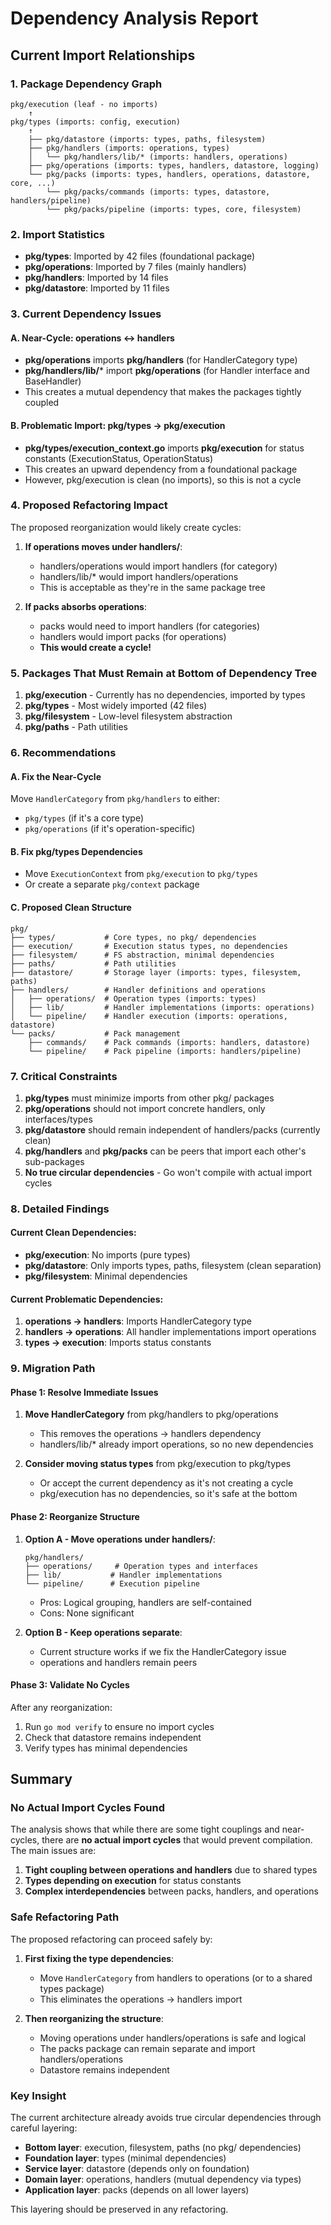 # Dependency Analysis Report

## Current Import Relationships

### 1. Package Dependency Graph

```
pkg/execution (leaf - no imports)
    ↑
pkg/types (imports: config, execution)
    ↑
    ├── pkg/datastore (imports: types, paths, filesystem)
    ├── pkg/handlers (imports: operations, types)
    │   └── pkg/handlers/lib/* (imports: handlers, operations)
    ├── pkg/operations (imports: types, handlers, datastore, logging)
    └── pkg/packs (imports: types, handlers, operations, datastore, core, ...)
        └── pkg/packs/commands (imports: types, datastore, handlers/pipeline)
        └── pkg/packs/pipeline (imports: types, core, filesystem)
```

### 2. Import Statistics
- **pkg/types**: Imported by 42 files (foundational package)
- **pkg/operations**: Imported by 7 files (mainly handlers)
- **pkg/handlers**: Imported by 14 files 
- **pkg/datastore**: Imported by 11 files

### 3. Current Dependency Issues

#### A. Near-Cycle: operations ↔ handlers
- **pkg/operations** imports **pkg/handlers** (for HandlerCategory type)
- **pkg/handlers/lib/*** import **pkg/operations** (for Handler interface and BaseHandler)
- This creates a mutual dependency that makes the packages tightly coupled

#### B. Problematic Import: pkg/types → pkg/execution
- **pkg/types/execution_context.go** imports **pkg/execution** for status constants (ExecutionStatus, OperationStatus)
- This creates an upward dependency from a foundational package
- However, pkg/execution is clean (no imports), so this is not a cycle

### 4. Proposed Refactoring Impact

The proposed reorganization would likely create cycles:

1. **If operations moves under handlers/**:
   - handlers/operations would import handlers (for category)
   - handlers/lib/* would import handlers/operations
   - This is acceptable as they're in the same package tree

2. **If packs absorbs operations**:
   - packs would need to import handlers (for categories)
   - handlers would import packs (for operations)
   - **This would create a cycle!**

### 5. Packages That Must Remain at Bottom of Dependency Tree

1. **pkg/execution** - Currently has no dependencies, imported by types
2. **pkg/types** - Most widely imported (42 files)
3. **pkg/filesystem** - Low-level filesystem abstraction
4. **pkg/paths** - Path utilities

### 6. Recommendations

#### A. Fix the Near-Cycle
Move `HandlerCategory` from `pkg/handlers` to either:
- `pkg/types` (if it's a core type)
- `pkg/operations` (if it's operation-specific)

#### B. Fix pkg/types Dependencies
- Move `ExecutionContext` from `pkg/execution` to `pkg/types`
- Or create a separate `pkg/context` package

#### C. Proposed Clean Structure
```
pkg/
├── types/           # Core types, no pkg/ dependencies
├── execution/       # Execution status types, no dependencies
├── filesystem/      # FS abstraction, minimal dependencies
├── paths/           # Path utilities
├── datastore/       # Storage layer (imports: types, filesystem, paths)
├── handlers/        # Handler definitions and operations
│   ├── operations/  # Operation types (imports: types)
│   ├── lib/         # Handler implementations (imports: operations)
│   └── pipeline/    # Handler execution (imports: operations, datastore)
└── packs/           # Pack management
    ├── commands/    # Pack commands (imports: handlers, datastore)
    └── pipeline/    # Pack pipeline (imports: handlers/pipeline)
```

### 7. Critical Constraints

1. **pkg/types** must minimize imports from other pkg/ packages
2. **pkg/operations** should not import concrete handlers, only interfaces/types
3. **pkg/datastore** should remain independent of handlers/packs (currently clean)
4. **pkg/handlers** and **pkg/packs** can be peers that import each other's sub-packages
5. **No true circular dependencies** - Go won't compile with actual import cycles

### 8. Detailed Findings

#### Current Clean Dependencies:
- **pkg/execution**: No imports (pure types)
- **pkg/datastore**: Only imports types, paths, filesystem (clean separation)
- **pkg/filesystem**: Minimal dependencies

#### Current Problematic Dependencies:
1. **operations → handlers**: Imports HandlerCategory type
2. **handlers → operations**: All handler implementations import operations
3. **types → execution**: Imports status constants

### 9. Migration Path

#### Phase 1: Resolve Immediate Issues
1. **Move HandlerCategory** from pkg/handlers to pkg/operations
   - This removes the operations → handlers dependency
   - handlers/lib/* already import operations, so no new dependencies

2. **Consider moving status types** from pkg/execution to pkg/types
   - Or accept the current dependency as it's not creating a cycle
   - pkg/execution has no dependencies, so it's safe at the bottom

#### Phase 2: Reorganize Structure
1. **Option A - Move operations under handlers/**:
   ```
   pkg/handlers/
   ├── operations/     # Operation types and interfaces
   ├── lib/           # Handler implementations
   └── pipeline/      # Execution pipeline
   ```
   - Pros: Logical grouping, handlers are self-contained
   - Cons: None significant

2. **Option B - Keep operations separate**:
   - Current structure works if we fix the HandlerCategory issue
   - operations and handlers remain peers

#### Phase 3: Validate No Cycles
After any reorganization:
1. Run `go mod verify` to ensure no import cycles
2. Check that datastore remains independent
3. Verify types has minimal dependencies

## Summary

### No Actual Import Cycles Found
The analysis shows that while there are some tight couplings and near-cycles, there are **no actual import cycles** that would prevent compilation. The main issues are:

1. **Tight coupling between operations and handlers** due to shared types
2. **Types depending on execution** for status constants
3. **Complex interdependencies** between packs, handlers, and operations

### Safe Refactoring Path
The proposed refactoring can proceed safely by:

1. **First fixing the type dependencies**:
   - Move `HandlerCategory` from handlers to operations (or to a shared types package)
   - This eliminates the operations → handlers import

2. **Then reorganizing the structure**:
   - Moving operations under handlers/operations is safe and logical
   - The packs package can remain separate and import handlers/operations
   - Datastore remains independent

### Key Insight
The current architecture already avoids true circular dependencies through careful layering:
- **Bottom layer**: execution, filesystem, paths (no pkg/ dependencies)
- **Foundation layer**: types (minimal dependencies)
- **Service layer**: datastore (depends only on foundation)
- **Domain layer**: operations, handlers (mutual dependency via types)
- **Application layer**: packs (depends on all lower layers)

This layering should be preserved in any refactoring.